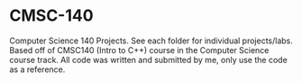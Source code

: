 # CMSC-140
Computer Science 140 Projects. See each folder for individual projects/labs. Based off of CMSC140 (Intro to C++) course in the Computer Science course track. All code was written and submitted by me, only use the code as a reference.
